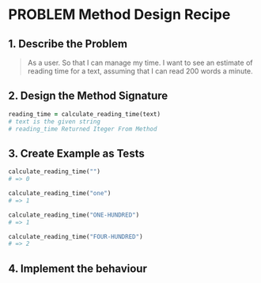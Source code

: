 # PROBLEM Method Design Recipe

## 1. Describe the Problem

> As a user.
> So that I can manage my time.
> I want to see an estimate of reading time for a text, assuming that I can read 200 words a minute.

## 2. Design the Method Signature

```ruby
reading_time = calculate_reading_time(text)
# text is the given string
# reading_time Returned Iteger From Method
```

## 3. Create Example as Tests

```ruby
calculate_reading_time("")
# => 0

calculate_reading_time("one")
# => 1

calculate_reading_time("ONE-HUNDRED")
# => 1

calculate_reading_time("FOUR-HUNDRED")
# => 2

```

## 4. Implement the behaviour

